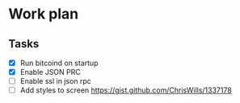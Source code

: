 # Work plan

## Tasks

- [x] Run bitcoind on startup
- [x] Enable JSON PRC
- [ ] Enable ssl in json rpc
- [ ] Add styles to screen https://gist.github.com/ChrisWills/1337178